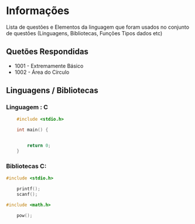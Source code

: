 
# Informações

Lista de questões e Elementos da linguagem que foram usados no conjunto de questões (Linguagens, Bibliotecas, Funções Tipos dados etc)

## Quetões Respondidas

* 1001 - Extremamente Básico
* 1002 - Área do Círculo

## Linguagens / Bibliotecas

### Linguagem : C

```c
    #include <stdio.h>

    int main() {


        return 0;
    }
```

### Bibliotecas C:

```c
#include <stdio.h>

    printf();
    scanf();
```
```c
#include <math.h>

    pow();
```